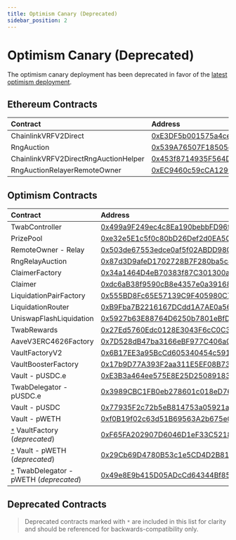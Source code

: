 ```yaml
---
title: Optimism Canary (Deprecated)
sidebar_position: 2
---
```


# Optimism Canary (Deprecated)

The optimism canary deployment has been deprecated in favor of the [latest optimism deployment](./optimism).

## Ethereum Contracts

| Contract | Address |
| :--- | :--- |
| ChainlinkVRFV2Direct | [0xE3DF5b001575a4ce800f6f3770B7f22cBe95d8F9](https://etherscan.io/address/0xE3DF5b001575a4ce800f6f3770B7f22cBe95d8F9) |
| RngAuction | [0x539A76507F18505cA696d618F8A684814c867F41](https://etherscan.io/address/0x539A76507F18505cA696d618F8A684814c867F41) |
| ChainlinkVRFV2DirectRngAuctionHelper | [0x453f8714935F564DE2E8aF3C00D52447A58b2c14](https://etherscan.io/address/0x453f8714935F564DE2E8aF3C00D52447A58b2c14) |
| RngAuctionRelayerRemoteOwner | [0xEC9460c59cCA1299b0242D6AF426c21223ccCD24](https://etherscan.io/address/0xEC9460c59cCA1299b0242D6AF426c21223ccCD24) |

## Optimism Contracts

| Contract | Address |
| :--- | :--- |
| TwabController | [0x499a9F249ec4c8Ea190bebbFD96f9A83bf4F6E52](https://optimistic.etherscan.io/address/0x499a9F249ec4c8Ea190bebbFD96f9A83bf4F6E52) |
| PrizePool | [0xe32e5E1c5f0c80bD26Def2d0EA5008C107000d6A](https://optimistic.etherscan.io/address/0xe32e5E1c5f0c80bD26Def2d0EA5008C107000d6A) |
| RemoteOwner - Relay | [0x503de67553edce0af5f02ABDD980b0Fe7Cc3BF65](https://optimistic.etherscan.io/address/0x503de67553edce0af5f02ABDD980b0Fe7Cc3BF65) |
| RngRelayAuction | [0x87d3D9afeD1702728B7F280ba5c4b4c55DEfa557](https://optimistic.etherscan.io/address/0x87d3D9afeD1702728B7F280ba5c4b4c55DEfa557) |
| ClaimerFactory | [0x34a1464D4eB70383f87C301300a7096EdBe2aA8c](https://optimistic.etherscan.io/address/0x34a1464D4eB70383f87C301300a7096EdBe2aA8c) |
| Claimer | [0xdc6aB38f9590cB8e4357e0a391689a7C5Ef7681E](https://optimistic.etherscan.io/address/0xdc6aB38f9590cB8e4357e0a391689a7C5Ef7681E) |
| LiquidationPairFactory | [0x555BD8Fc65E57139C9F405980C7A9526A7De8093](https://optimistic.etherscan.io/address/0x555BD8Fc65E57139C9F405980C7A9526A7De8093) |
| LiquidationRouter | [0xB9Fba7B2216167DCdd1A7AE0a564dD43E1b68b95](https://optimistic.etherscan.io/address/0xB9Fba7B2216167DCdd1A7AE0a564dD43E1b68b95) |
| UniswapFlashLiquidation | [0x5927b63E88764D6250b7801eBfDEb7B6c1ac35d0](https://optimistic.etherscan.io/address/0x5927b63E88764D6250b7801eBfDEb7B6c1ac35d0) |
| TwabRewards | [0x27Ed5760Edc0128E3043F6cC0C3428E337396A66](https://optimistic.etherscan.io/address/0x27Ed5760Edc0128E3043F6cC0C3428E337396A66) |
| AaveV3ERC4626Factory | [0x7D528dB47ba3166eBF977C406a091A8e2E6C8910](https://optimistic.etherscan.io/address/0x7D528dB47ba3166eBF977C406a091A8e2E6C8910) |
| VaultFactoryV2 | [0x6B17EE3a95BcCd605340454c5919e693Ef8EfF0E](https://optimistic.etherscan.io/address/0x6b17ee3a95bccd605340454c5919e693ef8eff0e) |
| VaultBoosterFactory | [0x17b9D77A393F2aa311E5EF08B73f3239B7f66837](https://optimistic.etherscan.io/address/0x17b9D77A393F2aa311E5EF08B73f3239B7f66837) |
| Vault - pUSDC.e | [0xE3B3a464ee575E8E25D2508918383b89c832f275](https://optimistic.etherscan.io/address/0xE3B3a464ee575E8E25D2508918383b89c832f275) |
| TwabDelegator - pUSDC.e | [0x3989CBC1FB0eb278601c018eD7627B07be9De4cB](https://optimistic.etherscan.io/address/0x3989CBC1FB0eb278601c018eD7627B07be9De4cB) |
| Vault - pUSDC | [0x77935F2c72b5eB814753a05921aE495aa283906B](https://optimistic.etherscan.io/address/0x77935F2c72b5eB814753a05921aE495aa283906B) |
| Vault - pWETH | [0xf0B19f02c63d51B69563A2b675e0160e1C34397C](https://optimistic.etherscan.io/address/0xf0B19f02c63d51B69563A2b675e0160e1C34397C) |
| [`*`](#deprecated-contracts) VaultFactory (*deprecated*) | [0xF65FA202907D6046D1eF33C521889B54BdE08081](https://optimistic.etherscan.io/address/0xF65FA202907D6046D1eF33C521889B54BdE08081) |
| [`*`](#deprecated-contracts) Vault - pWETH (*deprecated*) | [0x29Cb69D4780B53c1e5CD4D2B817142D2e9890715](https://optimistic.etherscan.io/address/0x29Cb69D4780B53c1e5CD4D2B817142D2e9890715) |
| [`*`](#deprecated-contracts) TwabDelegator - pWETH (*deprecated*) | [0x49e8E9b415D05ADcCd64344Bf85573813747bfA5](https://optimistic.etherscan.io/address/0x49e8E9b415D05ADcCd64344Bf85573813747bfA5) |

## Deprecated Contracts

> Deprecated contracts marked with `*` are included in this list for clarity and should be referenced for backwards-compatibility only.